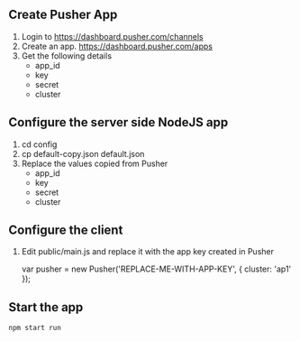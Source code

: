 ## Create Pusher App 

1. Login to https://dashboard.pusher.com/channels
2. Create an app.  https://dashboard.pusher.com/apps
3. Get the following details 
   - app_id
   - key
   - secret 
   - cluster 

## Configure the server side NodeJS app 

1. cd config 
2. cp default-copy.json default.json
3. Replace the values copied from  Pusher
   - app_id
   - key
   - secret 
   - cluster 

## Configure the client

1. Edit public/main.js and replace it with the app key created in Pusher 

    var pusher = new Pusher('REPLACE-ME-WITH-APP-KEY', {
        cluster: 'ap1'
    });

## Start the app 

```
npm start run
```